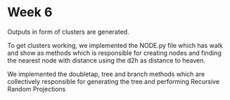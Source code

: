 # Week 6

Outputs in form of clusters are generated.

To get clusters working, we implemented the NODE.py file which has walk and show as methods which is responsible for creating nodes and finding the nearest node with distance using the d2h as distance to heaven. 

We implemented the doubletap, tree and branch methods which are collectively responsible for generating the tree and performing Recursive Random Projections

